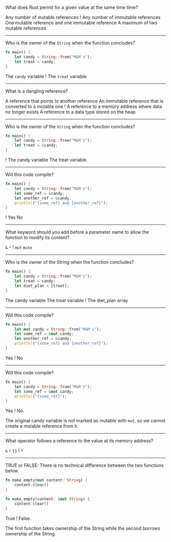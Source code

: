 What does Rust permit for a given value at the same time time?

Any number of mutable references
! Any number of immutable references
One mutable reference and one immutable reference
A maximum of two mutable references

---

Who is the owner of the `String` when the function concludes?

```rust
fn main() {
    let candy = String::from("M&M's");
    let treat = candy;
}
```

The `candy` variable
! The `treat` variable

---

What is a dangling reference?

A reference that points to another reference
An immutable reference that is converted to a mutable one
! A reference to a memory address where data no longer exists
A reference to a data type stored on the heap

---

Who is the owner of the `String` when the function concludes?

```rust
fn main() {
    let candy = String::from("M&M's");
    let treat = &candy;
}
```

! The candy variable
The treat variable

---

Will this code compile?

```rust
fn main() {
    let candy = String::from("M&M's");
    let some_ref = &candy;
    let another_ref = &candy;
    println!("{some_ref} and {another_ref}");
}

```

! Yes
No

---

What keyword should you add before a parameter name to allow the function to modify its content?

`&`
`*`
! `mut`
`mute`

---

Who is the owner of the String when the function concludes?

```rust
fn main() {
    let candy = String::from("M&M's");
    let treat = candy;
    let diet_plan = [treat];
}
```

The candy variable
The treat variable
! The diet_plan array

---

Will this code compile?

```rust
fn main() {
    let mut candy = String::from("M&M's");
    let some_ref = &mut candy;
    let another_ref = &candy;
    println!("{some_ref} and {another_ref}");
}
```

Yes
! No

---

Will this code compile?

```rust
fn main() {
    let candy = String::from("M&M's");
    let some_ref = &mut candy;
    println!("{some_ref}");
}

```

Yes
! No.

The original candy variable is not marked as mutable with `mut`, so we cannot create a mutable reference from it.

---

What operator follows a reference to the value at its memory address?

`&`
`!`
`{}`
! `*`

---

TRUE or FALSE: There is no technical difference between the two functions below.

```rust
fn make_empty(mut content: String) {
    content.clear()
}

fn make_empty(content: &mut String) {
    content.clear()
}
```

True
! False. 

The first function takes ownership of the String while the second borrows ownership of the String.
